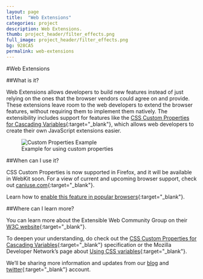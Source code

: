 ```yaml
---
layout: page
title:  "Web Extensions"
categories: project
description: Web Extensions.
thumb: project_header/filter_effects.png
full_image: project_header/filter_effects.png
bg: 928CA5
permalink: web-extensions
---
```

#Web Extensions

##What is it?

Web Extensions allows developers to build new features instead of just relying on the ones that the browser vendors could agree on and provide. These extensions leave room to the web developers to extend the browser features, without requiring them to implement them natively. The extensibility includes support for features like the [CSS Custom Properties for Cascading Variables](http://dev.w3.org/csswg/css-variables/){:target="_blank"}, which allows web developers to create their own JavaScript extensions easier.

<figure>
    <img src="{{site.baseurl}}/img/custom-properties-example.png" alt="Custom Properties Example">
  <figcaption>
      Example for using custom properties
  </figcaption>
</figure>


##When can I use it?

CSS Custom Properties is now supported in Firefox, and it will be available in WebKit soon. For a view of current and upcoming browser support, check out [caniuse.com](http://caniuse.com/#search=svg){:target="_blank"}.


Learn how to [enable this feature in popular browsers](http://html.adobe.com/webplatform/enable/){:target="_blank"}.

##Where can I learn more?

You can learn more about the Extensible Web Community Group on their [W3C website](http://www.w3.org/community/nextweb/){:target="_blank"}.

To deepen your understanding, do check out the [CSS Custom Properties for Cascading Variables](http://dev.w3.org/csswg/css-variables/){:target="_blank"} specification or the Mozilla Developer Network’s page about [Using CSS variables](https://developer.mozilla.org/en-US/docs/Web/CSS/Using_CSS_variables){:target="_blank"}.

We’ll be sharing more information and updates from our [blog](http://blogs.adobe.com/webplatform/) and [twitter](https://twitter.com/adobeweb){:target="_blank"} account.
